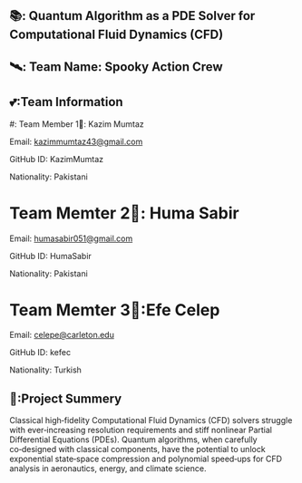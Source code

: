 ## 📚: Quantum Algorithm as a PDE Solver for Computational Fluid Dynamics (CFD)


## 🛰️: Team Name:  Spooky Action Crew

## 💕:Team Information
  #: Team Member 1🧠: Kazim Mumtaz

   Email: kazimmumtaz43@gmail.com
   
   GitHub ID: KazimMumtaz
   
   Nationality: Pakistani

 # Team Memter 2👼: Huma Sabir
 
 Email: humasabir051@gmail.com
 
 GitHub ID: HumaSabir
 
 Nationality: Pakistani

 # Team Memter 3👬:Efe Celep
 
 Email: celepe@carleton.edu
 
 GitHub ID: kefec
 
 Nationality: Turkish 

## 📃:Project Summery

Classical high‑fidelity Computational Fluid Dynamics (CFD) solvers struggle with ever‑increasing resolution requirements and stiff nonlinear Partial Differential Equations (PDEs). Quantum algorithms, when carefully co‑designed with classical components, have the potential to unlock exponential state‑space compression and polynomial speed‑ups for CFD analysis in aeronautics, energy, and climate science.
